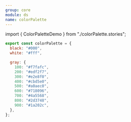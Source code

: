 ```yaml
---
group: core
module: ds
name: colorPalette
---
```


import { ColorPaletteDemo } from "./colorPalette.stories";

```js
export const colorPalette = {
  black: "#000",
  white: "#fff",

  gray: {
    100: "#f7fafc",
    200: "#edf2f7",
    300: "#e2e8f0",
    400: "#cbd5e0",
    500: "#a0aec0",
    600: "#718096",
    700: "#4a5568",
    800: "#2d3748",
    900: "#1a202c",
  },
};
```

<ColorPaletteDemo />

<Source path="src-core/ds/colorPalette.ts" />
